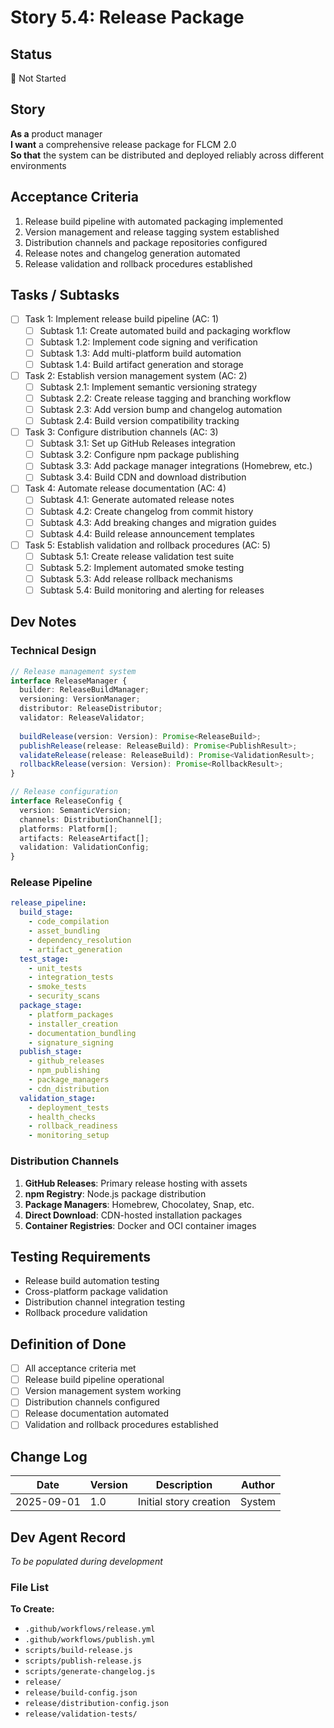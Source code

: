 # Story 5.4: Release Package

## Status
📝 Not Started

## Story
**As a** product manager  
**I want** a comprehensive release package for FLCM 2.0  
**So that** the system can be distributed and deployed reliably across different environments

## Acceptance Criteria
1. Release build pipeline with automated packaging implemented
2. Version management and release tagging system established
3. Distribution channels and package repositories configured
4. Release notes and changelog generation automated
5. Release validation and rollback procedures established

## Tasks / Subtasks
- [ ] Task 1: Implement release build pipeline (AC: 1)
  - [ ] Subtask 1.1: Create automated build and packaging workflow
  - [ ] Subtask 1.2: Implement code signing and verification
  - [ ] Subtask 1.3: Add multi-platform build automation
  - [ ] Subtask 1.4: Build artifact generation and storage

- [ ] Task 2: Establish version management system (AC: 2)
  - [ ] Subtask 2.1: Implement semantic versioning strategy
  - [ ] Subtask 2.2: Create release tagging and branching workflow
  - [ ] Subtask 2.3: Add version bump and changelog automation
  - [ ] Subtask 2.4: Build version compatibility tracking

- [ ] Task 3: Configure distribution channels (AC: 3)
  - [ ] Subtask 3.1: Set up GitHub Releases integration
  - [ ] Subtask 3.2: Configure npm package publishing
  - [ ] Subtask 3.3: Add package manager integrations (Homebrew, etc.)
  - [ ] Subtask 3.4: Build CDN and download distribution

- [ ] Task 4: Automate release documentation (AC: 4)
  - [ ] Subtask 4.1: Generate automated release notes
  - [ ] Subtask 4.2: Create changelog from commit history
  - [ ] Subtask 4.3: Add breaking changes and migration guides
  - [ ] Subtask 4.4: Build release announcement templates

- [ ] Task 5: Establish validation and rollback procedures (AC: 5)
  - [ ] Subtask 5.1: Create release validation test suite
  - [ ] Subtask 5.2: Implement automated smoke testing
  - [ ] Subtask 5.3: Add release rollback mechanisms
  - [ ] Subtask 5.4: Build monitoring and alerting for releases

## Dev Notes

### Technical Design
```typescript
// Release management system
interface ReleaseManager {
  builder: ReleaseBuildManager;
  versioning: VersionManager;
  distributor: ReleaseDistributor;
  validator: ReleaseValidator;
  
  buildRelease(version: Version): Promise<ReleaseBuild>;
  publishRelease(release: ReleaseBuild): Promise<PublishResult>;
  validateRelease(release: ReleaseBuild): Promise<ValidationResult>;
  rollbackRelease(version: Version): Promise<RollbackResult>;
}

// Release configuration
interface ReleaseConfig {
  version: SemanticVersion;
  channels: DistributionChannel[];
  platforms: Platform[];
  artifacts: ReleaseArtifact[];
  validation: ValidationConfig;
}
```

### Release Pipeline
```yaml
release_pipeline:
  build_stage:
    - code_compilation
    - asset_bundling
    - dependency_resolution
    - artifact_generation
  test_stage:
    - unit_tests
    - integration_tests
    - smoke_tests
    - security_scans
  package_stage:
    - platform_packages
    - installer_creation
    - documentation_bundling
    - signature_signing
  publish_stage:
    - github_releases
    - npm_publishing
    - package_managers
    - cdn_distribution
  validation_stage:
    - deployment_tests
    - health_checks
    - rollback_readiness
    - monitoring_setup
```

### Distribution Channels
1. **GitHub Releases**: Primary release hosting with assets
2. **npm Registry**: Node.js package distribution
3. **Package Managers**: Homebrew, Chocolatey, Snap, etc.
4. **Direct Download**: CDN-hosted installation packages
5. **Container Registries**: Docker and OCI container images

## Testing Requirements
- Release build automation testing
- Cross-platform package validation
- Distribution channel integration testing
- Rollback procedure validation

## Definition of Done
- [ ] All acceptance criteria met
- [ ] Release build pipeline operational
- [ ] Version management system working
- [ ] Distribution channels configured
- [ ] Release documentation automated
- [ ] Validation and rollback procedures established

## Change Log
| Date | Version | Description | Author |
|------|---------|-------------|---------|
| 2025-09-01 | 1.0 | Initial story creation | System |

## Dev Agent Record
*To be populated during development*

### File List
**To Create:**
- `.github/workflows/release.yml`
- `.github/workflows/publish.yml`
- `scripts/build-release.js`
- `scripts/publish-release.js`
- `scripts/generate-changelog.js`
- `release/`
- `release/build-config.json`
- `release/distribution-config.json`
- `release/validation-tests/`